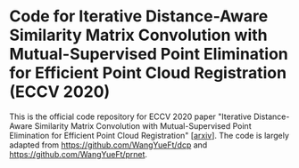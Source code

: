 # Code for Iterative Distance-Aware Similarity Matrix Convolution with Mutual-Supervised Point Elimination for Efficient Point Cloud Registration (ECCV 2020)
This is the official code repository for ECCV 2020 paper "Iterative Distance-Aware Similarity Matrix Convolution with Mutual-Supervised Point Elimination for Efficient Point Cloud Registration" [[arxiv](https://arxiv.org/abs/1910.10328)]. The code is largely adapted from https://github.com/WangYueFt/dcp and https://github.com/WangYueFt/prnet.
